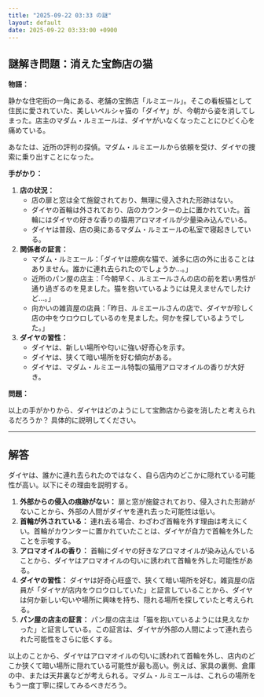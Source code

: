 ```yaml
---
title: "2025-09-22 03:33 の謎"
layout: default
date: 2025-09-22 03:33:00 +0900
---
```

## 謎解き問題：消えた宝飾店の猫

**物語：**

静かな住宅街の一角にある、老舗の宝飾店「ルミエール」。そこの看板猫として住民に愛されていた、美しいペルシャ猫の「ダイヤ」が、今朝から姿を消してしまった。店主のマダム・ルミエールは、ダイヤがいなくなったことにひどく心を痛めている。

あなたは、近所の評判の探偵。マダム・ルミエールから依頼を受け、ダイヤの捜索に乗り出すことになった。

**手がかり：**

1.  **店の状況：**
    *   店の扉と窓は全て施錠されており、無理に侵入された形跡はない。
    *   ダイヤの首輪は外されており、店のカウンターの上に置かれていた。首輪にはダイヤの好きな香りの猫用アロマオイルが少量染み込んでいる。
    *   ダイヤは普段、店の奥にあるマダム・ルミエールの私室で寝起きしている。
2.  **関係者の証言：**
    *   マダム・ルミエール：「ダイヤは臆病な猫で、滅多に店の外に出ることはありません。誰かに連れ去られたのでしょうか…。」
    *   近所のパン屋の店主：「今朝早く、ルミエールさんの店の前を若い男性が通り過ぎるのを見ました。猫を抱いているようには見えませんでしたけど…。」
    *   向かいの雑貨屋の店員：「昨日、ルミエールさんの店で、ダイヤが珍しく店の中をウロウロしているのを見ました。何かを探しているようでした。」
3.  **ダイヤの習性：**
    *   ダイヤは、新しい場所や匂いに強い好奇心を示す。
    *   ダイヤは、狭くて暗い場所を好む傾向がある。
    *   ダイヤは、マダム・ルミエール特製の猫用アロマオイルの香りが大好き。

**問題：**

以上の手がかりから、ダイヤはどのようにして宝飾店から姿を消したと考えられるだろうか？ 具体的に説明してください。

---

## 解答

ダイヤは、誰かに連れ去られたのではなく、自ら店内のどこかに隠れている可能性が高い。以下にその理由を説明する。

1.  **外部からの侵入の痕跡がない：** 扉と窓が施錠されており、侵入された形跡がないことから、外部の人間がダイヤを連れ去った可能性は低い。
2.  **首輪が外されている：** 連れ去る場合、わざわざ首輪を外す理由は考えにくい。首輪がカウンターに置かれていたことは、ダイヤが自力で首輪を外したことを示唆する。
3.  **アロマオイルの香り：** 首輪にダイヤの好きなアロマオイルが染み込んでいることから、ダイヤはアロマオイルの匂いに誘われて首輪を外した可能性がある。
4.  **ダイヤの習性：** ダイヤは好奇心旺盛で、狭くて暗い場所を好む。雑貨屋の店員が「ダイヤが店内をウロウロしていた」と証言していることから、ダイヤは何か新しい匂いや場所に興味を持ち、隠れる場所を探していたと考えられる。
5.  **パン屋の店主の証言：** パン屋の店主は「猫を抱いているようには見えなかった」と証言している。この証言は、ダイヤが外部の人間によって連れ去られた可能性をさらに低くする。

以上のことから、ダイヤはアロマオイルの匂いに誘われて首輪を外し、店内のどこか狭くて暗い場所に隠れている可能性が最も高い。例えば、家具の裏側、倉庫の中、または天井裏などが考えられる。マダム・ルミエールは、これらの場所をもう一度丁寧に探してみるべきだろう。
